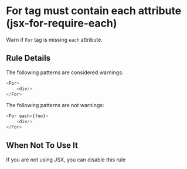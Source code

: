 # For tag must contain each attribute (jsx-for-require-each)

Warn if `For` tag is missing `each` attribute.


## Rule Details

The following patterns are considered warnings:

```js
<For>
    <div/>
</For>
```

The following patterns are not warnings:

```js
<For each={foo}>
    <div/>
</For>
```

## When Not To Use It

If you are not using JSX, you can disable this rule
